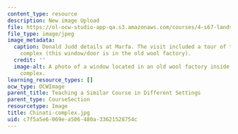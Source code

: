 ```yaml
---
content_type: resource
description: New image Upload
file: https://ol-ocw-studio-app-qa.s3.amazonaws.com/courses/4-s67-landscape-experience-seminar-in-land-art-fall-2016/c7f5a5e6069ea506480a33621528754c_Chinati-complex.jpg
file_type: image/jpeg
image_metadata:
  caption: Donald Judd details at Marfa. The visit included a tour of the Chinati
    complex (this window/door is in the old wool factory).
  credit: ''
  image-alt: A photo of a window located in an old wool factory inside of the Chinati
    complex.
learning_resource_types: []
ocw_type: OCWImage
parent_title: Teaching a Similar Course in Different Settings
parent_type: CourseSection
resourcetype: Image
title: Chinati-complex.jpg
uid: c7f5a5e6-069e-a506-480a-33621528754c
---
```

